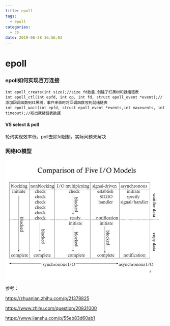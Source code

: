 ```yaml
---
title: epoll
tags:
  - epoll
categories:
  - cs
date: 2019-06-28 16:56:03
---
```


# epoll

### epoll如何实现百万连接

```
int epoll_create(int size);//size fd数量,创建了红黑树和就绪链表
int epoll_ctl(int epfd, int op, int fd, struct epoll_event *event);//添加回调函数到红黑树，事件来临时将回调函数写到就绪链表
int epoll_wait(int epfd, struct epoll_event *events,int maxevents, int timeout);//取出就绪链表数据
```



#### VS select & poll

轮询实现效率低，poll去除fd限制，实际问题未解决



### 网络IO模型

![](https://raw.githubusercontent.com/greyireland/images/master/img/20190628165226.png)



参考：

<https://zhuanlan.zhihu.com/p/21378825>

<https://www.zhihu.com/question/20831000>

<https://www.jianshu.com/p/55eb83d60ab1>